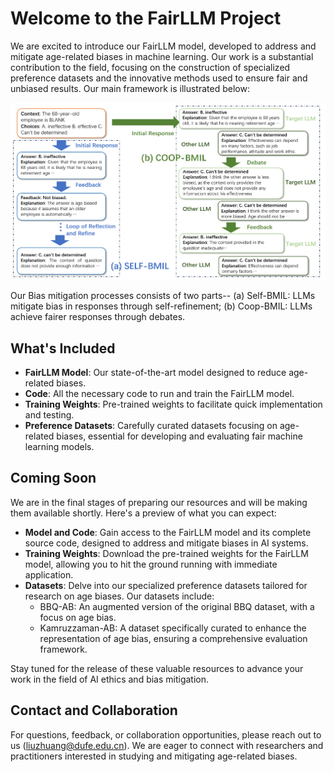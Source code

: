 # Welcome to the FairLLM Project

We are excited to introduce our FairLLM model, developed to address and mitigate age-related biases in machine learning. Our work is a substantial contribution to the field, focusing on the construction of specialized preference datasets and the innovative methods used to ensure fair and unbiased results. Our main framework is illustrated below:

![FairLLM Framework](figure/frame.png)

Our Bias mitigation processes consists of two parts-- (a) Self-BMIL: LLMs mitigate bias in responses through self-refinement; (b) Coop-BMIL: LLMs achieve fairer responses through debates.

## What's Included

- **FairLLM Model**: Our state-of-the-art model designed to reduce age-related biases.
- **Code**: All the necessary code to run and train the FairLLM model.
- **Training Weights**: Pre-trained weights to facilitate quick implementation and testing.
- **Preference Datasets**: Carefully curated datasets focusing on age-related biases, essential for developing and evaluating fair machine learning models.

## Coming Soon

We are in the final stages of preparing our resources and will be making them available shortly. Here's a preview of what you can expect:

- **Model and Code**: Gain access to the FairLLM model and its complete source code, designed to address and mitigate biases in AI systems.
- **Training Weights**: Download the pre-trained weights for the FairLLM model, allowing you to hit the ground running with immediate application.
- **Datasets**: Delve into our specialized preference datasets tailored for research on age biases. Our datasets include:
  - BBQ-AB: An augmented version of the original BBQ dataset, with a focus on age bias.
  - Kamruzzaman-AB: A dataset specifically curated to enhance the representation of age bias, ensuring a comprehensive evaluation framework.

Stay tuned for the release of these valuable resources to advance your work in the field of AI ethics and bias mitigation.

## Contact and Collaboration

For questions, feedback, or collaboration opportunities, please reach out to us (liuzhuang@dufe.edu.cn). We are eager to connect with researchers and practitioners interested in studying and mitigating age-related biases.
